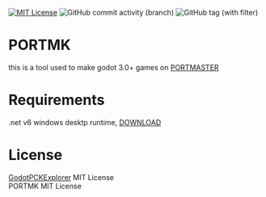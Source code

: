 [![MIT License](https://img.shields.io/badge/License-MIT-green.svg)](https://choosealicense.com/licenses/mit/)
![GitHub commit activity (branch)](https://img.shields.io/github/commit-activity/m/wesamdev/portmk)
![GitHub tag (with filter)](https://img.shields.io/github/v/tag/wesamdev/portmk?label=latest%20ver)


# PORTMK
 this is a tool used to make godot 3.0+ games on [PORTMASTER](https://github.com/christianhaitian/PortMaster)

# Requirements
.net v6 windows desktp runtime, [DOWNLOAD](https://dotnet.microsoft.com/en-us/download/dotnet/thank-you/runtime-desktop-6.0.24-windows-x64-installer)
# License
[GodotPCKExplorer](https://github.com/DmitriySalnikov/GodotPCKExplorer) MIT License
<br>
PORTMK  MIT License
